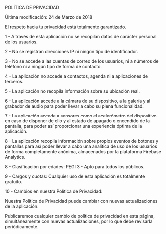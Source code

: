POLÍTICA DE PRIVACIDAD

Última modificación: 24 de Marzo de 2018

El respeto hacia tu privacidad está totalmente garantizado.

1 - A través de esta aplicación no se recopilan datos de carácter personal de los usuarios.

2 - No se registran direcciones IP ni ningún tipo de identificador.

3 - No se accede a las cuentas de correo de los usuarios, ni a números de teléfono ni a ningún tipo de forma de contacto.

4 - La aplicación no accede a contactos, agenda ni a aplicaciones de terceros.

5 - La aplicación no recopila información sobre su ubicación real.

6 - La aplicación accede a la cámara de su dispositivo, a la galería y al grabador de audio para poder llevar a cabo su plena funcionalidad.

7 - La aplicación accede a sensores como el acelerómetro del dispositivo en caso de disponer de ello y al estado de apagado o encendido de la pantalla, para poder así proporcionar una experiencia óptima de la aplicación.

8 - La aplicación recopila información sobre propios eventos de botones y pantallas para así poder llevar a cabo una analítica de uso de los usuarios de forma completamente anónima, almacenados por la plataforma Firebase Analytics.

8 - Clasificación por edades: PEGI 3 - Apto para todos los públicos.

9 - Cargos y cuotas: Cualquier uso de esta aplicación es totalmente gratuito.

10 - Cambios en nuestra Política de Privacidad:

Nuestra Política de Privacidad puede cambiar con nuevas actualizaciones de la aplicación.

Publicaremos cualquier cambio de política de privacidad en esta página, simultáneamente con nuevas actualizaciones, por lo que debe revisarla periódicamente.